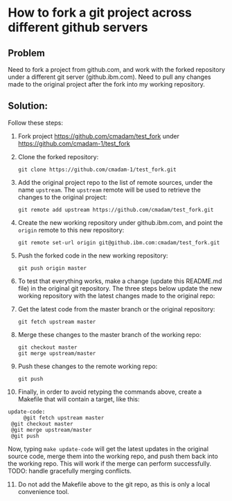 # How to fork a git project across different github servers

## Problem

Need to fork a project from github.com, and work with the forked
repository under a different git server (github.ibm.com).  Need to
pull any changes made to the original project after the fork into my
working repository.

## Solution:

Follow these steps:

1. Fork project https://github.com/cmadam/test_fork under
https://github.com/cmadam-1/test_fork

2. Clone the forked repository:
   ```
   git clone https://github.com/cmadam-1/test_fork.git
   ```

3. Add the original project repo to the list of remote sources, under
the name `upstream`.  The `upstream` remote will be used to retrieve
the changes to the original project:
   ```
   git remote add upstream https://github.com/cmadam/test_fork.git
   ```

4. Create the new working repository under github.ibm.com, and point
the `origin` remote to this new repository:
   ```
   git remote set-url origin git@github.ibm.com:cmadam/test_fork.git
   ```

5. Push the forked code in the new working repository:
   ```
   git push origin master
   ```

6. To test that everything works, make a change (update this README.md
file) in the original git repository.  The three steps below update
the new working repository with the latest changes made to the
original repo:

  7. Get the latest code from the master branch or the original
     repository:
     ```
     git fetch upstream master
     ```

  8. Merge these changes to the master branch of the working repo:
     ```
     git checkout master
     git merge upstream/master
     ```

  9. Push these changes to the remote working repo:
     ```
     git push
     ```
10. Finally, in order to avoid retyping the commands above, create a
Makefile that will contain a target, like this:
   ```
   update-code:
      	@git fetch upstream master
   	@git checkout master
   	@git merge upstream/master
   	@git push
   ```
   Now, typing `make update-code` will get the latest updates in the
   original source code, merge them into the working repo, and push them
   back into the working repo.  This will work if the merge can perform
   successfully.  TODO: handle gracefully merging conflicts.

11. Do not add the Makefile above to the git repo, as this is only a
local convenience tool.
